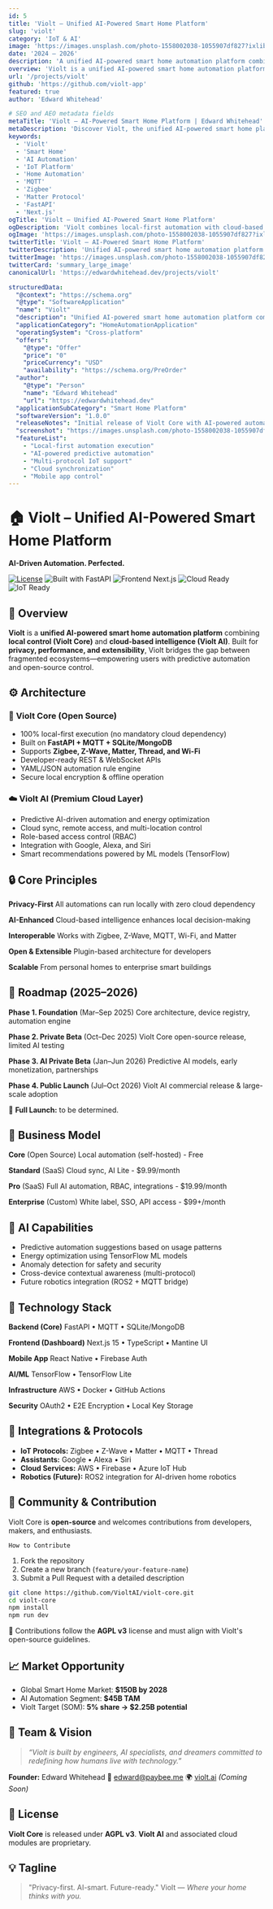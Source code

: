 ```yaml
---
id: 5
title: 'Violt – Unified AI-Powered Smart Home Platform'
slug: 'violt'
category: 'IoT & AI'
image: 'https://images.unsplash.com/photo-1558002038-1055907df827?ixlib=rb-4.0.3&auto=format&fit=crop&w=720&q=80'
date: '2024 – 2026'
description: 'A unified AI-powered smart home automation platform combining local control and cloud-based intelligence for privacy-first, predictive home automation.'
overview: 'Violt is a unified AI-powered smart home automation platform combining local control (Violt Core) and cloud-based intelligence (Violt AI). Built for privacy, performance, and extensibility, Violt bridges the gap between fragmented ecosystems—empowering users with predictive automation and open-source control.'
url: '/projects/violt'
github: 'https://github.com/violt-app'
featured: true
author: 'Edward Whitehead'

# SEO and AEO metadata fields
metaTitle: 'Violt – AI-Powered Smart Home Platform | Edward Whitehead'
metaDescription: 'Discover Violt, the unified AI-powered smart home platform combining local control and cloud intelligence. Privacy-first automation with predictive AI capabilities.'
keywords:
  - 'Violt'
  - 'Smart Home'
  - 'AI Automation'
  - 'IoT Platform'
  - 'Home Automation'
  - 'MQTT'
  - 'Zigbee'
  - 'Matter Protocol'
  - 'FastAPI'
  - 'Next.js'
ogTitle: 'Violt – Unified AI-Powered Smart Home Platform'
ogDescription: 'Violt combines local-first automation with cloud-based AI intelligence for the ultimate smart home experience. Privacy-first, interoperable, and future-ready.'
ogImage: 'https://images.unsplash.com/photo-1558002038-1055907df827?ixlib=rb-4.0.3&auto=format&fit=crop&w=720&q=80'
twitterTitle: 'Violt – AI-Powered Smart Home Platform'
twitterDescription: 'Unified AI-powered smart home automation platform with privacy-first local control and predictive cloud intelligence.'
twitterImage: 'https://images.unsplash.com/photo-1558002038-1055907df827?ixlib=rb-4.0.3&auto=format&fit=crop&w=720&q=80'
twitterCard: 'summary_large_image'
canonicalUrl: 'https://edwardwhitehead.dev/projects/violt'

structuredData:
  "@context": "https://schema.org"
  "@type": "SoftwareApplication"
  "name": "Violt"
  "description": "Unified AI-powered smart home automation platform combining local control and cloud-based intelligence"
  "applicationCategory": "HomeAutomationApplication"
  "operatingSystem": "Cross-platform"
  "offers":
    "@type": "Offer"
    "price": "0"
    "priceCurrency": "USD"
    "availability": "https://schema.org/PreOrder"
  "author":
    "@type": "Person"
    "name": "Edward Whitehead"
    "url": "https://edwardwhitehead.dev"
  "applicationSubCategory": "Smart Home Platform"
  "softwareVersion": "1.0.0"
  "releaseNotes": "Initial release of Violt Core with AI-powered automation capabilities"
  "screenshot": "https://images.unsplash.com/photo-1558002038-1055907df827?ixlib=rb-4.0.3&auto=format&fit=crop&w=720&q=80"
  "featureList":
    - "Local-first automation execution"
    - "AI-powered predictive automation"
    - "Multi-protocol IoT support"
    - "Cloud synchronization"
    - "Mobile app control"
---
```


# 🏠 **Violt – Unified AI-Powered Smart Home Platform**

**AI-Driven Automation. Perfected.**

[![License](https://img.shields.io/badge/license-AGPLv3-blue.svg)](./LICENSE)
![Built with FastAPI](https://img.shields.io/badge/backend-FastAPI-009688?logo=fastapi)
![Frontend Next.js](https://img.shields.io/badge/frontend-Next.js%2015-000000?logo=next.js)
![Cloud Ready](https://img.shields.io/badge/cloud-AWS%20%7C%20Firebase-orange)
![IoT Ready](https://img.shields.io/badge/protocols-MQTT%20%7C%20Zigbee%20%7C%20Matter%20%7C%20ZWave-green)

## 🌟 **Overview**

**Violt** is a **unified AI-powered smart home automation platform** combining **local control (Violt Core)** and **cloud-based intelligence (Violt AI)**.
Built for **privacy, performance, and extensibility**, Violt bridges the gap between fragmented ecosystems—empowering users with predictive automation and open-source control.

## ⚙️ **Architecture**

### 🧩 **Violt Core** (Open Source)

- 100% local-first execution (no mandatory cloud dependency)
- Built on **FastAPI + MQTT + SQLite/MongoDB**
- Supports **Zigbee, Z-Wave, Matter, Thread, and Wi-Fi**
- Developer-ready REST & WebSocket APIs
- YAML/JSON automation rule engine
- Secure local encryption & offline operation

### ☁️ **Violt AI** (Premium Cloud Layer)

- Predictive AI-driven automation and energy optimization
- Cloud sync, remote access, and multi-location control
- Role-based access control (RBAC)
- Integration with Google, Alexa, and Siri
- Smart recommendations powered by ML models (TensorFlow)

## 🔒 **Core Principles**

**Privacy-First**
All automations can run locally with zero cloud dependency

**AI-Enhanced**
Cloud-based intelligence enhances local decision-making

**Interoperable**
Works with Zigbee, Z-Wave, MQTT, Wi-Fi, and Matter

**Open & Extensible**
Plugin-based architecture for developers

**Scalable**
From personal homes to enterprise smart buildings

## 🚀 **Roadmap (2025–2026)**

**Phase 1. Foundation** (Mar–Sep 2025)
Core architecture, device registry, automation engine

**Phase 2. Private Beta** (Oct–Dec 2025)
Violt Core open-source release, limited AI testing

**Phase 3. AI Private Beta** (Jan–Jun 2026)
Predictive AI models, early monetization, partnerships

**Phase 4. Public Launch** (Jul–Oct 2026)
Violt AI commercial release & large-scale adoption

📅 **Full Launch:** to be determined.

## 💼 **Business Model**

**Core** (Open Source)
Local automation (self-hosted) - Free

**Standard** (SaaS)
Cloud sync, AI Lite - $9.99/month

**Pro** (SaaS)
Full AI automation, RBAC, integrations - $19.99/month

**Enterprise** (Custom)
White label, SSO, API access - $99+/month

## 🤖 **AI Capabilities**

- Predictive automation suggestions based on usage patterns
- Energy optimization using TensorFlow ML models
- Anomaly detection for safety and security
- Cross-device contextual awareness (multi-protocol)
- Future robotics integration (ROS2 + MQTT bridge)

## 🧠 **Technology Stack**

**Backend (Core)**
FastAPI • MQTT • SQLite/MongoDB

**Frontend (Dashboard)**
Next.js 15 • TypeScript • Mantine UI

**Mobile App**
React Native • Firebase Auth

**AI/ML**
TensorFlow • TensorFlow Lite

**Infrastructure**
AWS • Docker • GitHub Actions

**Security**
OAuth2 • E2E Encryption • Local Key Storage

## 🔌 **Integrations & Protocols**

- **IoT Protocols:** Zigbee • Z-Wave • Matter • MQTT • Thread
- **Assistants:** Google • Alexa • Siri
- **Cloud Services:** AWS • Firebase • Azure IoT Hub
- **Robotics (Future):** ROS2 integration for AI-driven home robotics

## 💬 **Community & Contribution**

Violt Core is **open-source** and welcomes contributions from developers, makers, and enthusiasts.

`How to Contribute`

1. Fork the repository
2. Create a new branch (`feature/your-feature-name`)
3. Submit a Pull Request with a detailed description

```bash
git clone https://github.com/VioltAI/violt-core.git
cd violt-core
npm install
npm run dev
```

📘 Contributions follow the **AGPL v3** license and must align with Violt's open-source guidelines.

## 📈 **Market Opportunity**

- Global Smart Home Market: **$150B by 2028**
- AI Automation Segment: **$45B TAM**
- Violt Target (SOM): **5% share → $2.25B potential**

## 👥 **Team & Vision**

> *“Violt is built by engineers, AI specialists, and dreamers committed to redefining how humans live with technology.”*

**Founder:** Edward Whitehead
📧 [edward@paybee.me](/#contact)
🌍 [violt.ai](/#contact) *(Coming Soon)*

## 🧾 **License**

**Violt Core** is released under **AGPL v3**.
**Violt AI** and associated cloud modules are proprietary.

## 💡 **Tagline**

> "Privacy-first. AI-smart. Future-ready."
> Violt — *Where your home thinks with you.*
